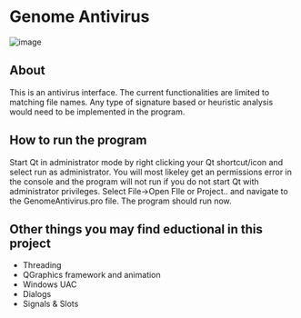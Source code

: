 # Genome Antivirus

![image](https://user-images.githubusercontent.com/22214754/63419840-5d68e680-c3ba-11e9-96c3-8e4f367513bc.png)  

## About  
This is an antivirus interface. The current functionalities are limited to matching file names. Any type of signature based or heuristic analysis would need to be implemented in the program.  
  
## How to run the program  
Start Qt in administrator mode by right clicking your Qt shortcut/icon and select run as administrator. You will most likeley get an permissions error in the console and the program will not run if you do not start Qt with administrator privileges. Select File->Open FIle or Project.. and navigate to the GenomeAntivirus.pro file. The program should run now.

## Other things you may find eductional in this project      
* Threading    
* QGraphics framework and animation  
* Windows UAC  
* Dialogs  
* Signals & Slots  

